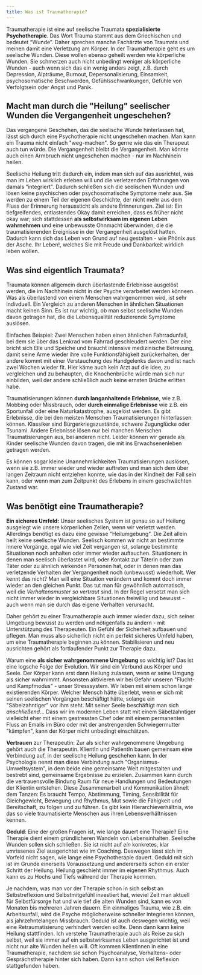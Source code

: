 ```yaml
---
title: Was ist Traumatherapie?
---
```


Traumatherapie ist eine auf seelische Traumata **spezialisierte Psychotherapie**. Das Wort Trauma stammt aus dem Griechischen und bedeutet “Wunde”. Daher sprechen manche Fachärzte von Traumata und meinen damit eine Verletzung am Körper. In der Traumatherapie geht es um seelische Wunden. Diese wollen ebenso geheilt werden wie körperliche Wunden. Sie schmerzen auch nicht unbedingt weniger als körperliche Wunden - auch wenn sich das ein wenig anders zeigt, z.B. durch Depression, Alpträume, Burnout, Depersonalisierung, Einsamkeit, psychosomatische Beschwerden, Gefühlsschwankungen, Gefühle von Verfolgtsein oder Angst und Panik. 

## Macht man durch die "Heilung" seelischer Wunden die Vergangenheit ungeschehen? 
Das vergangene Geschehen, das die seelische Wunde hinterlassen hat, lässt sich durch eine Psychotherapie nicht ungeschehen machen. Man kann ein Trauma nicht einfach "weg-machen". So gerne wie das ein Therapeut auch tun würde. Die Vergangenheit bleibt die Vergangenheit. Man könnte auch einen Armbruch nicht ungeschehen machen - nur im Nachhinein heilen.   

Seelische Heilung tritt dadurch ein, indem man sich auf das ausrichtet, was man im Leben wirklich erleben will und die verletzenden Erfahrungen von damals “integriert". Dadurch schließen sich die seelischen Wunden und lösen keine psychischen oder psychosomatische Symptome mehr aus. Sie werden zu einem Teil der eigenen Geschichte, der nicht mehr aus dem Fluss der Erinnerung heraussticht als andere Erinnerungen. Ziel ist: Ein tiefgreifendes, entlastendes Okay damit erreichen, dass es früher nicht okay war; sich stattdessen **als selbstwirksam im eigenen Leben wahrnehmen** und eine unbewusste Ohnmacht überwinden, die die traumatisierenden Ereignisse in der Vergangenheit ausgelöst hatten. Dadurch kann sich das Leben von Grund auf neu gestalten - wie Phönix aus der Asche. Ihr Leben!, welches Sie mit Freude und Dankbarkeit wirklich leben wollen.

## Was sind eigentlich Traumata?
Traumata können allgemein durch überlastende Erlebnisse ausgelöst werden, die im Nachhinein nicht in der Psyche verarbeitet werden könneen. Was als überlastend von einem Menschen wahrgenommen wird, ist sehr indivduell. Ein Vergleich zu anderen Menschen in ähnlichen Situationen macht keinen Sinn. Es ist nur wichtig, ob man selbst seelische Wunden davon getragen hat, die die Lebensqualität reduzierende Symptome auslösen. 

Einfaches Beispiel: Zwei Menschen haben einen ähnlichen Fahrradunfall, bei dem sie über das Lenkrad vom Fahrrad geschleudert werden. Der eine bricht sich Elle und Speiche und braucht intensive medizinische Betreuung, damit seine Arme wieder ihre volle Funktionsfähigkeit zurückerhalten, der andere kommt mit einer Verstauchung des Handgelenks davon und ist nach zwei Wochen wieder fit. Hier käme auch kein Arzt auf die Idee, zu vergleichen und zu behaupten, die Knochenbrüche würde man sich nur einbilden, weil der andere schließlich auch keine ernsten Brüche erlitten habe.

Traumatisierungen können **durch langanhaltende Erlebnisse**, wie z.B. Mobbing oder Missbrauch, oder **durch einmalige Erlebnisse** wie z.B. ein Sportunfall oder eine Naturkatastrophe, ausgelöst werden. Es gibt Erlebnisse, die bei den meisten Menschen Traumatisierungen hinterlassen können. Klassiker sind Bürgerkriegszustände, schwere Zugunglücke oder Tsunami. Andere Erlebnisse lösen nur bei manchen Menschen Traumatisierungen aus, bei anderen nicht. Leider können wir gerade als Kinder seelische Wunden davon tragen, die mit ins Erwachsenenleben getragen werden. 

Es können sogar kleine Unannehmlichkeiten Traumatisierungen auslösen, wenn sie z.B. immer wieder und wieder auftreten und man sich dem über langen Zeitraum nicht entziehen konnte, wie das in der Kindheit der Fall sein kann, oder wenn man zum Zeitpunkt des Erlebens in einem geschwächten Zustand war. 

## Was benötigt eine Traumatherapie?
**Ein sicheres Umfeld:** Unser seelisches System ist genau so auf Heilung ausgelegt wie unsere körperlichen Zellen, wenn wir verletzt werden. Allerdings benötigt es dazu eine gewisse "Heilumgebung". Die Zeit allein heilt keine seelische Wunden. Seelisch kommen wir nicht an bestimmte innere Vorgänge, egal wie viel Zeit vergangen ist, solange bestimmte Situationen noch anhalten oder immer wieder auftauchen. Situationen: in denen man seelisch überlastet wird, oder Kontakt zur Täterin oder zum Täter oder zu ähnlich wirkenden Personen hat, oder in denen man das verletzende Verhalten der Vergangenheit noch (unbewusst) wiederholt. Wer kennt das nicht? Man will eine Situation verändern und kommt doch immer wieder an den gleichen Punkt. Das tut man für gewöhnlich automatisch, weil die *Verhaltensmuster so vertraut* sind. In der Regel versetzt man sich nicht immer wieder in vergleichbare Situationen freiwillig und bewusst - auch wenn man sie durch das eigene Verhalten verursacht.  

Daher gehört zu einer Traumatherapie auch immer wieder dazu, sich seiner Umgebung bewusst zu werden und nötigenfalls zu ändern - mit Unterstützung des Therapeuten. Ein Gefühl der Sicherheit aufbauen und pflegen. Man muss also sicherlich nicht ein perfekt sicheres Umfeld haben, um eine Traumatherapie beginnen zu können. Stabilisieren und neu ausrichten gehört als fortlaufender Punkt zur Therapie dazu. 

Warum eine **als sicher wahrgenommene Umgebung** so wichtig ist? Das ist eine logsche Folge der Evolution. Wir sind ein Verbund aus Körper und Seele. Der Körper kann erst dann Heilung zulassen, wenn er seine Umgung als sicher wahrnimmt. Ansonsten aktivieren wir bei Gefahr unseren "Flucht- und Kampfmodus" - unser Stresssystem. Wir leben mit einem schon lange existierenden Körper. Welcher Mensch hätte überlebt, wenn er sich mit seinen seelischen Vorgängen beschäftigt hätte, solange ein "Säbelzahntiger" vor ihm steht. Mit seiner Seele beschäftigt man sich *anschließend*... Dass wir im modernen Leben statt mit einem Säbelzahntiger vielleicht eher mit einem gestressten Chef oder mit einem permanenten Fluss an Emails im Büro oder mit der anstrengenden Schwiegermutter "kämpfen", kann der Körper nicht unbedingt einschätzen.    

**Vertrauen** zur Therapeutin: Zur als sicher wahrgenommene Umgebung gehört auch die Therapeutin. KlientIn und PatientIn bauen gemeinsam eine Verbindung auf, in der seelische Heilung geschehen kann. In der Psychologie nennt man diese Verbindung auch "Organismus-Umweltsystem", in dem beide eine gemeinsame Welt mitgestalten und bestrebt sind, gemeinsame Ergebnisse zu erzielen. Zusammen kann durch die vertrauensvolle Bindung Raum für neue Handlungen und Bedeutungen der Klientin entstehen. Diese Zusammenarbeit und Kommunikation ähnelt dem Tanzen: Es braucht Tempo, Abstimmung, Timing, Sensibilität für Gleichgewicht, Bewegung und Rhythmus, Mut sowie die Fähigkeit und Bereitschaft, zu folgen und zu führen. Es gibt kein Hierarchieverhältnis, wie das so viele traumatisierte Menschen aus ihren Lebensverhältnissen kennen. 

**Geduld**: Eine der großen Fragen ist, wie lange dauert eine Therapie? Eine Therapie dient einem gründlicheren Wandeln von Lebensinhalten. Seelische Wunden sollen sich schließen. Sie ist nicht auf *ein* konkretes, klar umrissenes Ziel ausgerichtet wie im Coaching. Deswegen lässt sich im Vorfeld nicht sagen, wie lange eine Psychotherapie dauert. Geduld mit sich ist im Grunde einerseits Voraussetzung und andererseits schon ein erster Schritt der Heilung. Heilung geschieht immer im eigenen Rhythmus. Auch kann es zu Hochs und Tiefs während der Therapie kommen. 

Je nachdem, was man vor der Therapie schon in sich selbst an Selbstreflexion und Selbstmitgefühl investiert hat, wieviel Zeit man aktuell für Selbstfürsorge hat und wie tief die alten Wunden sind, kann es von Monaten bis mehreren Jahren dauern. Ein einmaliges Trauma, wie z.B. ein Arbeitsunfall, wird die Psyche möglicherweise schneller integrieren können, als jahrzehntelangen Missbrauch. Geduld ist auch deswegen wichtig, weil eine Retraumatisierung verhindert werden sollte. Denn dann kann keine Heilung stattfinden.  Ich verstehe Traumatherapie auch als Reise zu sich selbst, weil sie immer auf ein selbstwirksames Leben ausgerichtet ist und nicht nur alte Wunden heilen will. Oft kommen KlientInnen in eine Traumatherapie, nachdem sie schon Psychoanalyse, Verhaltens- oder Gesprächstherapie hinter sich haben. Dann kann schon viel Reflexion stattgefunden haben.  

